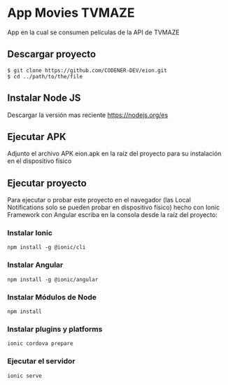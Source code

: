 # App Movies TVMAZE

App en la cual se consumen películas de la API de TVMAZE

## Descargar proyecto
```
$ git clone https://github.com/CODENER-DEV/eion.git
$ cd ../path/to/the/file
```

## Instalar Node JS
Descargar la versión mas reciente
https://nodejs.org/es

## Ejecutar APK
Adjunto el archivo APK eion.apk en la raíz del proyecto para su instalación en el dispositivo físico

## Ejecutar proyecto
Para ejecutar o probar este proyecto en el navegador (las Local Notifications solo se pueden probar en dispositivo físico) hecho con Ionic Framework con Angular escriba en la consola desde la raíz del proyecto:
### Instalar Ionic
```
npm install -g @ionic/cli
```
### Instalar Angular
```
npm install -g @ionic/angular
```
### Instalar Módulos de Node
```
npm install
```
### Instalar plugins y platforms
```
ionic cordova prepare
```
### Ejecutar el servidor
```
ionic serve
```